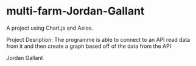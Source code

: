 # multi-farm-Jordan-Gallant

A project using Chart.js and Axios. 

Project Desription:
The programme is able to connect to an API read data from it and then create a graph based off of the data from the API

Jordan Gallant
